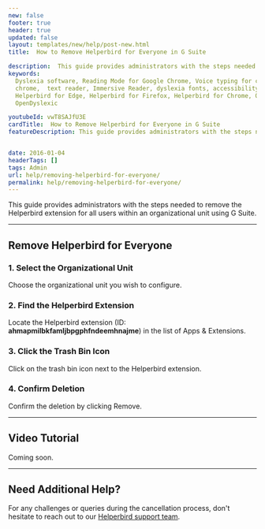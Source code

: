 ```yaml
---
new: false
footer: true
header: true
updated: false
layout: templates/new/help/post-new.html
title:  How to Remove Helperbird for Everyone in G Suite

description:  This guide provides administrators with the steps needed to remove the Helperbird extension for all users within an organizational unit using G Suite.
keywords:
  Dyslexia software, Reading Mode for Google Chrome, Voice typing for chrome, Text to speech for
  chrome,  text reader, Immersive Reader, dyslexia fonts, accessibility software, dyslexia software,
  Helperbird for Edge, Helperbird for Firefox, Helperbird for Chrome, Opendyslexic for Chrome,
  OpenDyslexic

youtubeId: vwT8SAJfU3E
cardTitle:  How to Remove Helperbird for Everyone in G Suite
featureDescription: This guide provides administrators with the steps needed to remove the Helperbird extension for all users within an organizational unit using G Suite.


date: 2016-01-04
headerTags: []
tags: Admin
url: help/removing-helperbird-for-everyone/
permalink: help/removing-helperbird-for-everyone/
---
```



This guide provides administrators with the steps needed to remove the Helperbird extension for all users within an organizational unit using G Suite.

---

##  Remove Helperbird for Everyone

### 1. Select the Organizational Unit
Choose the organizational unit you wish to configure.

### 2. Find the Helperbird Extension

Locate the Helperbird extension (ID: **ahmapmilbkfamljbpgphfndeemhnajme**) in the list of Apps & Extensions.

### 3. Click the Trash Bin Icon

Click on the trash bin icon next to the Helperbird extension.

### 4. Confirm Deletion

Confirm the deletion by clicking Remove.


---

## Video Tutorial

Coming soon.

---

## Need Additional Help?

For any challenges or queries during the cancellation process, don't hesitate to reach out to our [Helperbird support team](https://www.helperbird.com/support).

